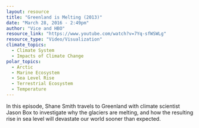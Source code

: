 ```yaml
---
layout: resource
title: "Greenland is Melting (2013)"
date: "March 28, 2016 - 2:49pm"
author: "Vice and HBO"
resource_link: "https://www.youtube.com/watch?v=7Yq-sfWSWLg"
resource_type: "Video/Visualization"
climate_topics:
  - Climate System
  - Impacts of Climate Change
polar_topics:
  - Arctic
  - Marine Ecosystem
  - Sea Level Rise
  - Terrestrial Ecosystem
  - Temperature
---
```


In this episode, Shane Smith travels to Greenland with climate scientist Jason Box to investigate why the glaciers are melting, and how the resulting rise in sea level will devastate our world sooner than expected. 